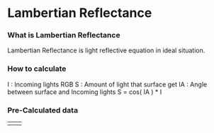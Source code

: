 
# Lambertian Reflectance
### What is Lambertian Reflectance
 Lambertian Reflectance is light reflective equation in ideal situation.
### How to calculate
I : Incoming lights RGB
S : Amount of light that surface get
IA : Angle between surface and Incoming lights
S = cos( IA ) * I

### Pre-Calculated data

|     |     |
| --- | --- |
|     |     |

